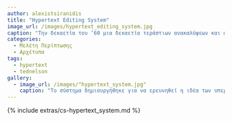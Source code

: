 ```yaml
---
author: alexistsiranidis
title: "Hypertext Editing System"
image_url: /images/hypertext_editing_system.jpg
caption: "Την δεκαετία του ’60 μια δεκαετία τεράστιων ανακαλύψεων και ανατροπών για την επιστήμη των υπολογιστών η ιδέα του Ted Nelson για κείμενο με συνδέσεις που σε μεταφέρουν σε άλλο σημείο τροφοδότησε το Hypertext Editing System και έμελλε να αλλάξει τον τρόπο που αλληλοεπιδρούμε με τα υπολογιστικά συστήματα για πάντα."
categories:
  - Μελέτη Περίπτωσης
  - Αρχέτυπα
tags:
  - hypertext
  - tednelson
gallery:
  - image_url: /images/"hypertext_system.jpg"
    caption: "Tο σύστημα δημιουργήθηκε για να ερευνηθεί η ιδέα των υπερσυνδέσμων του Ted Nelson"
---
```


{% include extras/cs-hypertext_system.md %}
